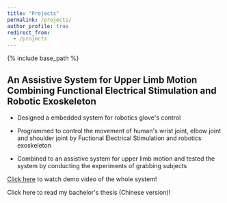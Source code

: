 ```yaml
---
title: "Projects"
permalink: /projects/
author_profile: true
redirect_from:
  - /projects
---
```


{% include base_path %}

## An Assistive System for Upper Limb Motion Combining Functional Electrical Stimulation and Robotic Exoskeleton

- Designed a embedded system for robotics glove's control

- Programmed to control the movement of human's wrist joint, elbow joint and shoulder joint by Fuctional Electrical Stimulation and robotics exoskeleton

- Combined to an assistive system for upper limb motion and tested the system by conducting the experiments of grabbing subjects

[Click here](https://www.youtube.com/watch?v=blTr66BPLY8&feature=youtu.be) to watch demo video of the whole system!

Click here to read my bachelor's thesis (Chinese version)!
